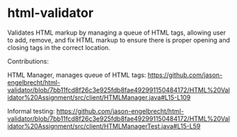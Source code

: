 # html-validator
Validates HTML markup by managing a queue of HTML tags, 
allowing user to add, remove, and fix HTML markup to ensure 
there is proper opening and closing tags in the correct location.

Contributions:

HTML Manager, manages queue of HTML tags:
https://github.com/jason-engelbrecht/html-validator/blob/7bb11fcd8f26c3e925fdb8fae492991150484172/HTML%20Validator%20Assignment/src/client/HTMLManager.java#L15-L109

Informal testing:
https://github.com/jason-engelbrecht/html-validator/blob/7bb11fcd8f26c3e925fdb8fae492991150484172/HTML%20Validator%20Assignment/src/client/HTMLManagerTest.java#L15-L59
